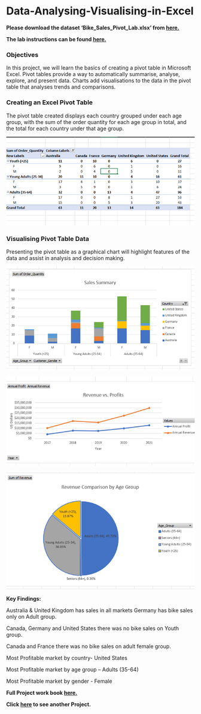 # Data-Analysing-Visualising-in-Excel

**Please download the dataset ‘Bike_Sales_Pivot_Lab.xlsx’ from [here.](https://justit831-my.sharepoint.com/:x:/g/personal/danpe_justit_co_uk/Eb73L6LixCJHtafDJ4AOh-ABR9CVF0n9sdEgB4foSh261g?e=jh493A)**

**The lab instructions can be found [here.](https://justit831-my.sharepoint.com/:b:/g/personal/danpe_justit_co_uk/EVySAtWQiEVDmrtCufrqTgwBuLVxX6mEKYqEAe0Mgl6b9Q?e=i05yOa)**

### Objectives

In this project, we will learn the basics of creating a pivot table in Microsoft Excel. Pivot tables provide a way to automatically summarise, analyse, explore, and present data. Charts add visualisations to the data in the pivot table that analyses trends and comparisons.  

### Creating an Excel Pivot Table

The pivot table created displays each country grouped under each age group, with the sum of the order quantity for each age group in total, and the total for each country under that age group.

![alt text](Bike_Sales_Image/Bike11.png)

### Visualising Pivot Table Data

Presenting the pivot table as a graphical chart will highlight features of the data and assist in analysis and decision making. 

![alt text](Bike_Sales_Image/Bike1.png)

![alt text](Bike_Sales_Image/Bike4.png)

![alt text](Bike_Sales_Image/Bike6.png)

**Key Findings:**

Australia & United Kingdom has sales in all markets
Germany has bike sales only on Adult group.

Canada, Germany and United States there was no bike sales on Youth group.

Canada and France there was no bike sales on adult female group.

Most Profitable market by country- United States

Most Profitable market by age group – Adults (35-64)

Most Profitable market by gender - Female


**Full Project work book [here.](https://drive.google.com/file/d/1dRvYrJUP0yl3MCPxrpv98O1E8jtro_pq/view?usp=drive_link)**

**Click [here](https://github.com/Alamin-analyser/Python-GDP-Project) to see another Project.**
